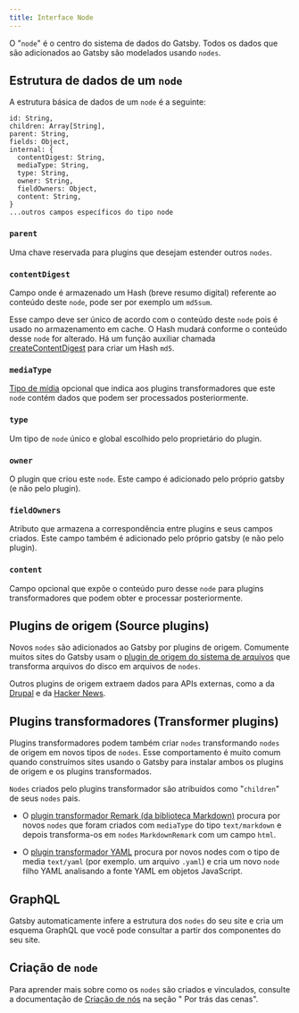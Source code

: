 ```yaml
---
title: Interface Node
---
```


O "`node`" é o centro do sistema de dados do Gatsby. Todos os dados que são adicionados ao Gatsby são modelados usando `nodes`.

## Estrutura de dados de um `node`

A estrutura básica de dados de um `node` é a seguinte:

```flow
id: String,
children: Array[String],
parent: String,
fields: Object,
internal: {
  contentDigest: String,
  mediaType: String,
  type: String,
  owner: String,
  fieldOwners: Object,
  content: String,
}
...outros campos específicos do tipo node
```

### `parent`

Uma chave reservada para plugins que desejam estender outros `nodes`.

### `contentDigest`

Campo onde é armazenado um Hash (breve resumo digital) referente ao conteúdo deste `node`, pode ser por exemplo um `md5sum`.

Esse campo deve ser único de acordo com o conteúdo deste `node` pois é usado no armazenamento em cache. O Hash mudará conforme o conteúdo desse `node` for alterado. Há um função auxiliar chamada [createContentDigest](https://github.com/gatsbyjs/gatsby/blob/master/packages/gatsby-core-utils/src/create-content-digest.js) para criar um Hash `md5`.

### `mediaType`

[Tipo de mídia](https://pt.wikipedia.org/wiki/Tipo_de_m%C3%ADdia_da_Internet) opcional que indica aos plugins transformadores que este `node` contém dados que podem ser processados posteriormente.

### `type`

Um tipo de `node` único e global escolhido pelo proprietário do plugin.

### `owner`

O plugin que criou este `node`. Este campo é adicionado pelo próprio gatsby (e não pelo plugin).

### `fieldOwners`

Atributo que armazena a correspondência entre plugins e seus campos criados. Este campo também é adicionado pelo próprio gatsby (e não pelo plugin).

### `content`

Campo opcional que expõe o conteúdo puro  desse `node` para plugins transformadores que podem obter e processar posteriormente.

## Plugins de origem (Source plugins)

Novos `nodes` são adicionados ao Gatsby por plugins de origem. Comumente muitos sites do Gatsby usam o [plugin de origem do sistema de arquivos](/packages/gatsby-source-filesystem/) que transforma arquivos do disco em arquivos de `nodes`.

Outros plugins de origem extraem dados para APIs externas, como a da
[Drupal](/packages/gatsby-source-drupal/) e da
[Hacker News](/packages/gatsby-source-hacker-news/).

## Plugins transformadores (Transformer plugins)

Plugins transformadores podem também criar `nodes` transformando `nodes` de origem em novos tipos de `nodes`. Esse comportamento é muito comum quando construímos sites usando o Gatsby para instalar ambos os plugins de origem e os plugins transformados.

`Nodes` criados pelo plugins transformador são atribuídos como "`children`" de seus `nodes` pais.

- O 
[plugin transformador Remark (da biblioteca Markdown)](/packages/gatsby-transformer-remark/)
procura por novos `nodes` que foram criados com `mediaType` do tipo `text/markdown`
e depois transforma-os em `nodes` `MarkdownRemark` com um campo `html`.

- O [plugin transformador YAML](/packages/gatsby-transformer-yaml/) procura por novos nodes com o tipo de media `text/yaml` (por exemplo. um arquivo `.yaml`) e cria um novo `node` filho YAML analisando a fonte YAML em objetos JavaScript.

## GraphQL

Gatsby automaticamente infere a estrutura dos `nodes` do seu site e cria um esquema GraphQL que você pode consultar a partir dos componentes do seu site.

## Criação de `node`

Para aprender mais sobre como os `nodes` são criados e vinculados, consulte a documentação de [Criação de nós](/docs/node-creation/) na seção "
Por trás das cenas".
